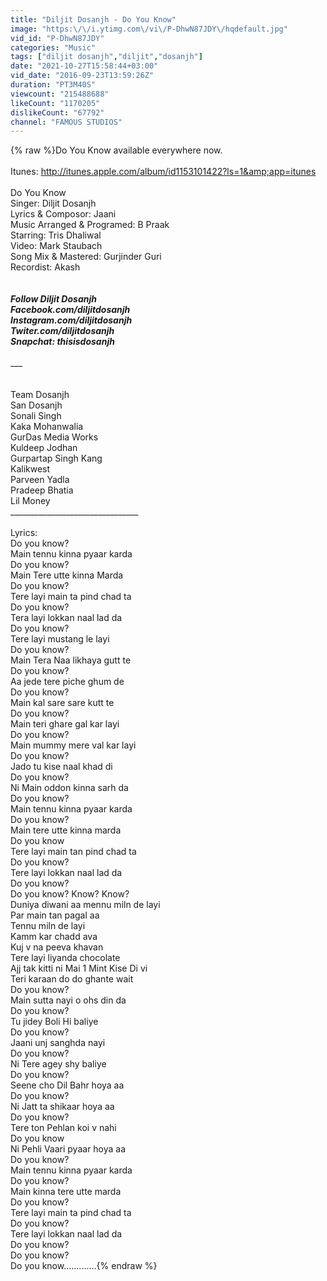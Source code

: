 ```yaml
---
title: "Diljit Dosanjh - Do You Know"
image: "https:\/\/i.ytimg.com\/vi\/P-DhwN87JDY\/hqdefault.jpg"
vid_id: "P-DhwN87JDY"
categories: "Music"
tags: ["diljit dosanjh","diljit","dosanjh"]
date: "2021-10-27T15:58:44+03:00"
vid_date: "2016-09-23T13:59:26Z"
duration: "PT3M40S"
viewcount: "215488688"
likeCount: "1170205"
dislikeCount: "67792"
channel: "FAMOUS STUDIOS"
---
```

{% raw %}Do You Know available everywhere now.<br /><br />Itunes:  <a rel="nofollow" target="blank" href="http://itunes.apple.com/album/id1153101422?ls=1&amp;app=itunes">http://itunes.apple.com/album/id1153101422?ls=1&amp;app=itunes</a><br /><br />Do You Know<br />Singer: Diljit Dosanjh<br />Lyrics &amp; Composor: Jaani<br />Music Arranged &amp; Programed: B Praak<br />Starring: Tris Dhaliwal<br />Video: Mark Staubach<br />Song Mix &amp; Mastered: Gurjinder Guri<br />Recordist: Akash<br />_______________________________<br /><br />Follow Diljit Dosanjh<br />Facebook.com/diljitdosanjh<br />Instagram.com/diljitdosanjh<br />Twiter.com/diljitdosanjh<br />Snapchat: thisisdosanjh<br /><br />__________________________________<br /><br /><br />Team Dosanjh<br />San Dosanjh<br />Sonali Singh<br />Kaka Mohanwalia<br />GurDas Media Works<br />Kuldeep Jodhan<br />Gurpartap Singh Kang<br />Kalikwest<br />Parveen Yadla<br />Pradeep Bhatia<br />Lil Money<br />________________________________<br /><br />Lyrics:<br />Do you know?<br />Main tennu kinna pyaar karda<br />Do you know?<br />Main Tere utte kinna Marda<br />Do you know?<br />Tere layi main ta pind chad ta<br />Do you know?<br />Tera layi lokkan naal lad da<br />Do you know?<br />Tere layi mustang le layi<br />Do you know?<br />Main Tera Naa likhaya gutt te<br />Do you know?<br />Aa jede tere piche ghum de<br />Do you know?<br />Main kal sare sare kutt te<br />Do you know?<br />Main teri ghare gal kar layi<br />Do you know?<br />Main mummy mere val kar layi<br />Do you know?<br />Jado tu kise naal khad di<br />Do you know?<br />Ni Main oddon kinna sarh da<br />Do you know?<br />Main tennu kinna pyaar karda<br />Do you know?<br />Main tere utte kinna marda<br />Do you know<br />Tere layi main tan pind chad ta<br />Do you know?<br />Tere layi lokkan naal lad da<br />Do you know?<br />Do you know? Know? Know?<br />Duniya diwani aa mennu miln de layi<br />Par main tan pagal aa<br />Tennu miln de layi<br />Kamm kar chadd ava<br />Kuj v na peeva khavan<br />Tere layi liyanda chocolate<br />Ajj tak kitti ni Mai 1 Mint Kise Di vi<br />Teri karaan do do ghante wait<br />Do you know?<br />Main sutta nayi o ohs din da<br />Do you know?<br />Tu jidey Boli Hi baliye<br />Do you know?<br />Jaani unj sanghda nayi<br />Do you know?<br />Ni Tere agey shy baliye<br />Do you know?<br />Seene cho Dil Bahr hoya aa<br />Do you know?<br />Ni Jatt ta shikaar hoya aa<br />Do you know?<br />Tere ton Pehlan koi v nahi<br />Do you know<br />Ni Pehli Vaari pyaar hoya aa<br />Do you know?<br />Main tennu kinna pyaar karda<br />Do you know?<br />Main kinna tere utte marda<br />Do you know?<br />Tere layi main ta pind chad ta<br />Do you know?<br />Tere layi lokkan naal lad da<br />Do you know?<br />Do you know?<br />Do you know.............{% endraw %}
